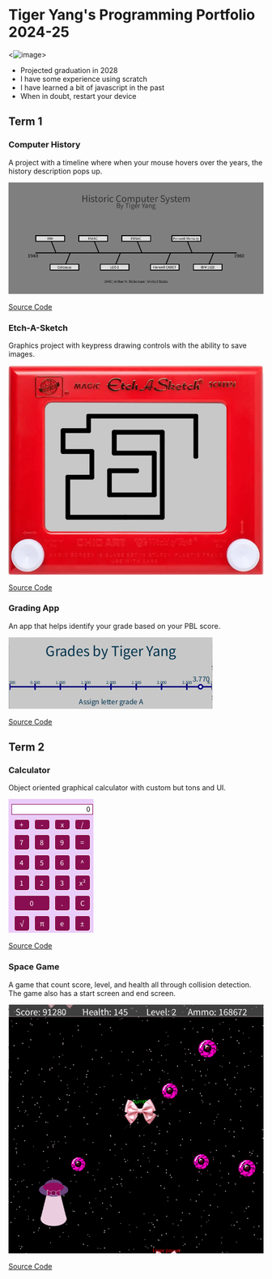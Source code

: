 # Tiger Yang's Programming Portfolio 2024-25

<![image](https://github.com/user-attachments/assets/5f890f80-8570-4239-bf00-fec9abe7fb34)>

 * Projected graduation in 2028
 * I have some experience using scratch 
 * I have learned a bit of javascript in the past
 * When in doubt, restart your device

## Term 1 
### Computer History
A project with a timeline where when your mouse hovers over the years, the history description pops up.

![Running App](https://github.com/Yang775923/programmingportfolio/blob/main/images/ComputerHistory.png?raw=true)

[Source Code](https://github.com/Yang775923/programmingportfolio/blob/main/src/term1/Computer_History_Timeline_.pde)

### Etch-A-Sketch
Graphics project with keypress drawing controls with the ability to save images.

![Running App](https://github.com/Yang775923/programmingportfolio/blob/main/images/EtchASk.png?raw=true)

[Source Code](https://github.com/Yang775923/programmingportfolio/blob/main/src/term1/Etch_A_Sketch.pde)

### Grading App
An app that helps identify your grade based on your PBL score.

![Running App](https://github.com/Yang775923/programmingportfolio/blob/main/images/GradApp.png?raw=true)

[Source Code](https://github.com/Yang775923/programmingportfolio/blob/main/src/term1/Grading_App.pde)

## Term 2
### Calculator
Object oriented graphical calculator with custom but tons and UI.

![Running App](https://github.com/Yang775923/programmingportfolio/blob/main/images/Calc.png?raw=true)

[Source Code](https://github.com/Yang775923/programmingportfolio/blob/main/src/term2/CALCULATOR/CALCULATOR.pde)

### Space Game
A game that count score, level, and health all through collision detection. The game also has a start screen and end screen. 

![Running App](https://github.com/Yang775923/programmingportfolio/blob/main/images/Spacegame.png?raw=true)

[Source Code](https://github.com/Yang775923/programmingportfolio/tree/main/src/term2/SpaceGame)


